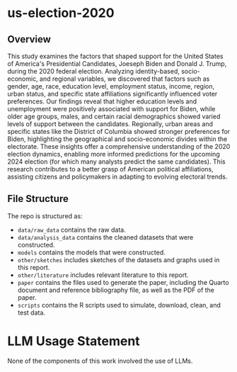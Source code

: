 # us-election-2020

## Overview
This study examines the factors that shaped support for the United States of America's Presidential Candidates, Joeseph Biden and Donald J. Trump, during the 2020 federal election. Analyzing identity-based, socio-economic, and regional variables, we discovered that factors such as gender, age, race, education level, employment status, income, region, urban status, and specific state affiliations significantly influenced voter preferences. Our findings reveal that higher education levels and unemployment were positively associated with support for Biden, while older age groups, males, and certain racial demographics showed varied levels of support between the candidates. Regionally, urban areas and specific states like the District of Columbia showed stronger preferences for Biden, highlighting the geographical and socio-economic divides within the electorate. These insights offer a comprehensive understanding of the 2020 election dynamics, enabling more informed predictions for the upcoming 2024 election (for which many analysts predict the same candidates). This research contributes to a better grasp of American political affiliations, assisting citizens and policymakers in adapting to evolving electoral trends.

## File Structure
The repo is structured as:

- `data/raw_data` contains the raw data.
- `data/analysis_data` contains the cleaned datasets that were constructed.
- `models` contains the models that were constructed.
- `other/sketches` includes sketches of the datasets and graphs used in this report.
- `other/literature` includes relevant literature to this report.
- `paper` contains the files used to generate the paper, including the Quarto document and reference bibliography file, as well as the PDF of the paper. 
- `scripts` contains the R scripts used to simulate, download, clean, and test data.

# LLM Usage Statement
None of the components of this work involved the use of LLMs.